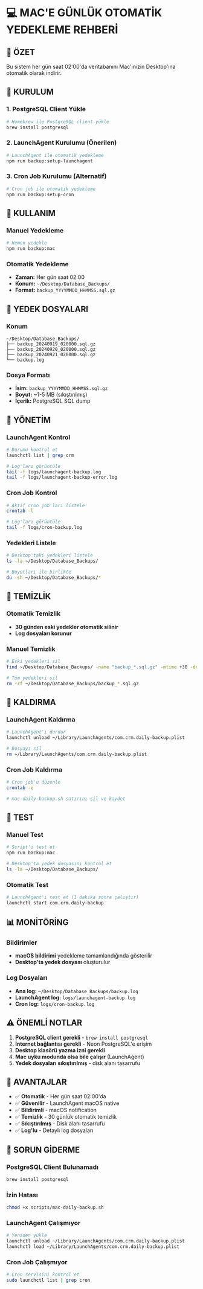 # 💻 MAC'E GÜNLÜK OTOMATİK YEDEKLEME REHBERİ

## 🎯 ÖZET
Bu sistem her gün saat 02:00'da veritabanını Mac'inizin Desktop'ına otomatik olarak indirir.

## 🚀 KURULUM

### 1. PostgreSQL Client Yükle
```bash
# Homebrew ile PostgreSQL client yükle
brew install postgresql
```

### 2. LaunchAgent Kurulumu (Önerilen)
```bash
# LaunchAgent ile otomatik yedekleme
npm run backup:setup-launchagent
```

### 3. Cron Job Kurulumu (Alternatif)
```bash
# Cron job ile otomatik yedekleme
npm run backup:setup-cron
```

## 📱 KULLANIM

### Manuel Yedekleme
```bash
# Hemen yedekle
npm run backup:mac
```

### Otomatik Yedekleme
- **Zaman:** Her gün saat 02:00
- **Konum:** `~/Desktop/Database_Backups/`
- **Format:** `backup_YYYYMMDD_HHMMSS.sql.gz`

## 📁 YEDEK DOSYALARI

### Konum
```
~/Desktop/Database_Backups/
├── backup_20240919_020000.sql.gz
├── backup_20240920_020000.sql.gz
├── backup_20240921_020000.sql.gz
└── backup.log
```

### Dosya Formatı
- **İsim:** `backup_YYYYMMDD_HHMMSS.sql.gz`
- **Boyut:** ~1-5 MB (sıkıştırılmış)
- **İçerik:** PostgreSQL SQL dump

## 🔧 YÖNETİM

### LaunchAgent Kontrol
```bash
# Durumu kontrol et
launchctl list | grep crm

# Log'ları görüntüle
tail -f logs/launchagent-backup.log
tail -f logs/launchagent-backup-error.log
```

### Cron Job Kontrol
```bash
# Aktif cron job'ları listele
crontab -l

# Log'ları görüntüle
tail -f logs/cron-backup.log
```

### Yedekleri Listele
```bash
# Desktop'taki yedekleri listele
ls -la ~/Desktop/Database_Backups/

# Boyutları ile birlikte
du -sh ~/Desktop/Database_Backups/*
```

## 🧹 TEMİZLİK

### Otomatik Temizlik
- **30 günden eski yedekler otomatik silinir**
- **Log dosyaları korunur**

### Manuel Temizlik
```bash
# Eski yedekleri sil
find ~/Desktop/Database_Backups/ -name "backup_*.sql.gz" -mtime +30 -delete

# Tüm yedekleri sil
rm -rf ~/Desktop/Database_Backups/backup_*.sql.gz
```

## 🔄 KALDIRMA

### LaunchAgent Kaldırma
```bash
# LaunchAgent'ı durdur
launchctl unload ~/Library/LaunchAgents/com.crm.daily-backup.plist

# Dosyayı sil
rm ~/Library/LaunchAgents/com.crm.daily-backup.plist
```

### Cron Job Kaldırma
```bash
# Cron job'u düzenle
crontab -e

# mac-daily-backup.sh satırını sil ve kaydet
```

## 🧪 TEST

### Manuel Test
```bash
# Script'i test et
npm run backup:mac

# Desktop'ta yedek dosyasını kontrol et
ls -la ~/Desktop/Database_Backups/
```

### Otomatik Test
```bash
# LaunchAgent'ı test et (1 dakika sonra çalıştır)
launchctl start com.crm.daily-backup
```

## 📊 MONİTÖRİNG

### Bildirimler
- **macOS bildirimi** yedekleme tamamlandığında gösterilir
- **Desktop'ta yedek dosyası** oluşturulur

### Log Dosyaları
- **Ana log:** `~/Desktop/Database_Backups/backup.log`
- **LaunchAgent log:** `logs/launchagent-backup.log`
- **Cron log:** `logs/cron-backup.log`

## ⚠️ ÖNEMLİ NOTLAR

1. **PostgreSQL client gerekli** - `brew install postgresql`
2. **İnternet bağlantısı gerekli** - Neon PostgreSQL'e erişim
3. **Desktop klasörü yazma izni gerekli**
4. **Mac uyku modunda olsa bile çalışır** (LaunchAgent)
5. **Yedek dosyaları sıkıştırılmış** - disk alanı tasarrufu

## 🎯 AVANTAJLAR

- ✅ **Otomatik** - Her gün saat 02:00'da
- ✅ **Güvenilir** - LaunchAgent macOS native
- ✅ **Bildirimli** - macOS notification
- ✅ **Temizlik** - 30 günlük otomatik temizlik
- ✅ **Sıkıştırılmış** - Disk alanı tasarrufu
- ✅ **Log'lu** - Detaylı log dosyaları

## 🚨 SORUN GİDERME

### PostgreSQL Client Bulunamadı
```bash
brew install postgresql
```

### İzin Hatası
```bash
chmod +x scripts/mac-daily-backup.sh
```

### LaunchAgent Çalışmıyor
```bash
# Yeniden yükle
launchctl unload ~/Library/LaunchAgents/com.crm.daily-backup.plist
launchctl load ~/Library/LaunchAgents/com.crm.daily-backup.plist
```

### Cron Job Çalışmıyor
```bash
# Cron servisini kontrol et
sudo launchctl list | grep cron
```
